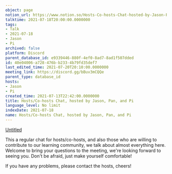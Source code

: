 ```yaml
---
object: page
notion_url: https://www.notion.so/Hosts-Co-hosts-Chat-hosted-by-Jason-Pan-and-Pi-40e04006a728476bb2334b79fd35def7
talktime: 2021-07-18T20:00:00.0000000
tags:
- Talk
- 2021-07-18
- Jason
- Pi
archived: false
platform: Discord
parent_database_id: e9339446-880f-4ef0-8ad7-8ad1f507dded
id: 40e04006-a728-476b-b233-4b79fd35def7
last_edited_time: 2021-07-20T20:10:00.0000000
meeting_link: https://discord.gg/bBuv3mCQQe
parent_type: database_id
hosts:
- Jason
- Pi
created_time: 2021-07-13T22:42:00.0000000
title: Hosts/Co-hosts Chat, hosted by Jason, Pan, and Pi
language_level: No limit
indexDate: 2021-07-18
name: Hosts/Co-hosts Chat, hosted by Jason, Pan, and Pi
---
```




[Untitled](https://www.notion.so/d637a27eb33f44cbb92a56c3359cc567)   



This a regular chat for hosts/co-hosts, and also those who are willing to contribute to our learning community, we talk about almost everything here. Welcome to bring your questions to the meeting, we're looking forward to seeing you. Don't be afraid, just make yourself comfortable!

If you have any problems, please contact the hosts, cheers!



